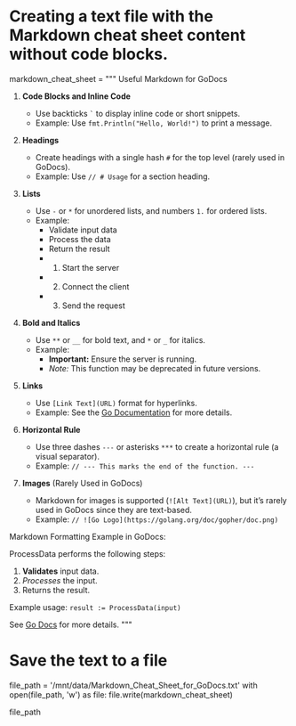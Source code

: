 # Creating a text file with the Markdown cheat sheet content without code blocks.
markdown_cheat_sheet = """
Useful Markdown for GoDocs

1. **Code Blocks and Inline Code**
   - Use backticks `` ` `` to display inline code or short snippets.
   - Example: Use `fmt.Println("Hello, World!")` to print a message.

2. **Headings**
   - Create headings with a single hash `#` for the top level (rarely used in GoDocs).
   - Example: Use `// # Usage` for a section heading.

3. **Lists**
   - Use `-` or `*` for unordered lists, and numbers `1.` for ordered lists.
   - Example:
     - Validate input data
     - Process the data
     - Return the result
     - 1. Start the server
     - 2. Connect the client
     - 3. Send the request

4. **Bold and Italics**
   - Use `**` or `__` for bold text, and `*` or `_` for italics.
   - Example: 
     - **Important:** Ensure the server is running.
     - *Note:* This function may be deprecated in future versions.

5. **Links**
   - Use `[Link Text](URL)` format for hyperlinks.
   - Example: See the [Go Documentation](https://golang.org/doc/) for more details.

6. **Horizontal Rule**
   - Use three dashes `---` or asterisks `***` to create a horizontal rule (a visual separator).
   - Example: `// --- This marks the end of the function. ---`

7. **Images** (Rarely Used in GoDocs)
   - Markdown for images is supported (`![Alt Text](URL)`), but it’s rarely used in GoDocs since they are text-based.
   - Example: `// ![Go Logo](https://golang.org/doc/gopher/doc.png)`

Markdown Formatting Example in GoDocs:

ProcessData performs the following steps:

1. **Validates** input data.
2. *Processes* the input.
3. Returns the result.

Example usage: `result := ProcessData(input)`

See [Go Docs](https://golang.org/doc/) for more details.
"""

# Save the text to a file
file_path = '/mnt/data/Markdown_Cheat_Sheet_for_GoDocs.txt'
with open(file_path, 'w') as file:
    file.write(markdown_cheat_sheet)

file_path
